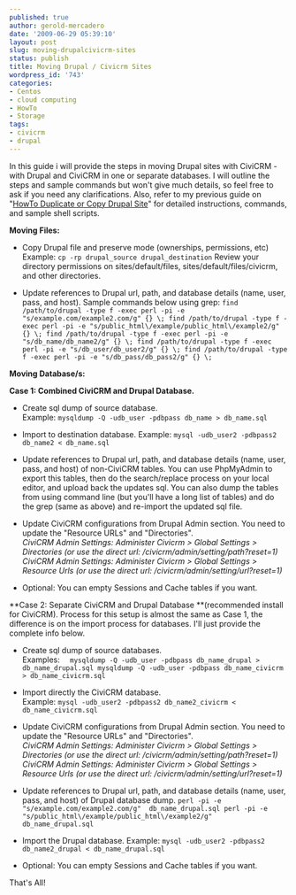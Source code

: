 ```yaml
---
published: true
author: gerold-mercadero
date: '2009-06-29 05:39:10'
layout: post
slug: moving-drupalcivicrm-sites
status: publish
title: Moving Drupal / Civicrm Sites
wordpress_id: '743'
categories:
- Centos
- cloud computing
- HowTo
- Storage
tags:
- civicrm
- drupal
---
```


In this guide i will provide the steps in moving Drupal sites with CiviCRM - with Drupal and CiviCRM in one or separate databases.  I will outline the steps and sample commands but won't give much details, so feel free to ask if you need any clarifications.  Also, refer to my previous guide on "[HowTo Duplicate or Copy Drupal Site](http://linuxsysadminblog.com/2009/04/drupal-howto-duplicate-copy-drupal-site/)" for detailed instructions, commands, and sample shell scripts.

**Moving Files:**




  * Copy Drupal file and preserve mode (ownerships, permissions, etc)
Example: `cp -rp drupal_source drupal_destination`
Review your directory permissions on sites/default/files, sites/default/files/civicrm, and other directories.



  * Update references to Drupal url, path, and database details (name, user, pass, and host). Sample commands below using grep:
`find /path/to/drupal -type f -exec perl -pi -e "s/example.com/example2.com/g" {} \;
find /path/to/drupal -type f -exec perl -pi -e "s/public_html\/example/public_html\/example2/g" {} \;
find /path/to/drupal -type f -exec perl -pi -e "s/db_name/db_name2/g" {} \;
find /path/to/drupal -type f -exec perl -pi -e "s/db_user/db_user2/g" {} \;
find /path/to/drupal -type f -exec perl -pi -e "s/db_pass/db_pass2/g" {} \;`




**Moving Database/s:**

**Case 1:  Combined CiviCRM and Drupal Database.**




  * Create sql dump of source database.  
     Example: `mysqldump -Q -udb_user -pdbpass db_name > db_name.sql`


  * Import to destination database. 
    Example: `mysql -udb_user2 -pdbpass2 db_name2 < db_name.sql`


  * Update references to Drupal url, path, and database details (name, user, pass, and host) of non-CiviCRM tables.  You can use PhpMyAdmin to export this tables, then do the search/replace process on your local editor, and upload back the updates sql.  You can also dump the tables from using command line (but you'll have a long list of tables) and do the grep (same as above) and re-import the updated sql file.


  * Update CiviCRM configurations from Drupal Admin section.  You need to update the "Resource URLs" and "Directories".  
    _CiviCRM Admin Settings:  Administer Civicrm > Global Settings > Directories    (or use the direct url:  /civicrm/admin/setting/path?reset=1)
    CiviCRM Admin Settings:  Administer Civicrm > Global Settings > Resource Urls  (or use the direct url:  /civicrm/admin/setting/url?reset=1)_



  * Optional:  You can empty Sessions and Cache tables if you want.



**Case 2:  Separate CiviCRM and Drupal Database **(recommended install for CiviCRM).
Process for this setup is almost the same as Case 1, the difference is on the import process for databases.  I'll just provide the complete info below.




  * Create sql dump of source databases.  
   Examples:
`   mysqldump -Q -udb_user -pdbpass db_name_drupal > db_name_drupal.sql
   mysqldump -Q -udb_user -pdbpass db_name_civicrm > db_name_civicrm.sql
`


  * Import directly the CiviCRM database.  
     Example: `mysql -udb_user2 -pdbpass2 db_name2_civicrm < db_name_civicrm.sql`


  * Update CiviCRM configurations from Drupal Admin section.  You need to update the "Resource URLs" and "Directories".  
    _CiviCRM Admin Settings:  Administer Civicrm > Global Settings > Directories    (or use the direct url:  /civicrm/admin/setting/path?reset=1)
    CiviCRM Admin Settings:  Administer Civicrm > Global Settings > Resource Urls  (or use the direct url:  /civicrm/admin/setting/url?reset=1)_



  * Update references to Drupal url, path, and database details (name, user, pass, and host) of Drupal database dump.
`perl -pi -e "s/example.com/example2.com/g"  db_name_drupal.sql
perl -pi -e "s/public_html\/example/public_html\/example2/g"  db_name_drupal.sql`


  * Import the Drupal database.
    Example: `mysql -udb_user2 -pdbpass2 db_name2_drupal < db_name_drupal.sql`


  * Optional:  You can empty Sessions and Cache tables if you want.



That's All!
